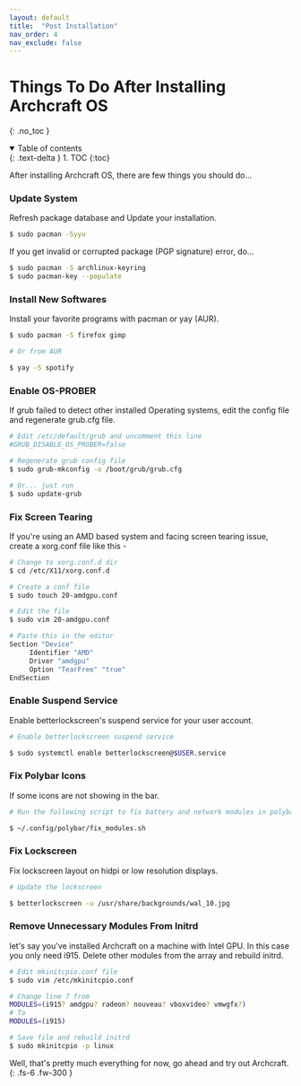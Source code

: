 ```yaml
---
layout: default
title:  "Post Installation"
nav_order: 4
nav_exclude: false
---
```


# Things To Do After Installing Archcraft OS
{: .no_toc }

<details open markdown="block">
  <summary>
    Table of contents
  </summary>
  {: .text-delta }
1. TOC
{:toc}
</details>

After installing Archcraft OS, there are few things you should do...

### Update System
Refresh package database and Update your installation.

```bash
$ sudo pacman -Syyu
```

If you get <span class="text-red-200">invalid or corrupted package (PGP signature)</span> error, do...

```bash
$ sudo pacman -S archlinux-keyring
$ sudo pacman-key --populate
```

### Install New Softwares
Install your favorite programs with pacman or yay (AUR).

```bash
$ sudo pacman -S firefox gimp

# Or from AUR

$ yay -S spotify		
```

### Enable OS-PROBER
If grub failed to detect other installed Operating systems, edit the config file and regenerate <span class="text-blue-100">grub.cfg</span> file.

```bash
# Edit /etc/default/grub and uncomment this line
#GRUB_DISABLE_OS_PROBER=false

# Regenerate grub config file
$ sudo grub-mkconfig -o /boot/grub/grub.cfg

# Or... just run
$ sudo update-grub						
```

### Fix Screen Tearing
If you're using an AMD based system and facing screen tearing issue, create a <span class="text-blue-100">xorg.conf</span> file like this -

```bash
# Change to xorg.conf.d dir
$ cd /etc/X11/xorg.conf.d

# Create a conf file
$ sudo touch 20-amdgpu.conf

# Edit the file
$ sudo vim 20-amdgpu.conf

# Paste this in the editor
Section "Device"
     Identifier "AMD"
     Driver "amdgpu"
     Option "TearFree" "true"
EndSection						
```

### Enable Suspend Service
Enable betterlockscreen's suspend service for your user account.

```bash
# Enable betterlockscreen suspend service

$ sudo systemctl enable betterlockscreen@$USER.service						
```

### Fix Polybar Icons
If some icons are not showing in the bar.

```bash
# Run the following script to fix battery and network modules in polybar

$ ~/.config/polybar/fix_modules.sh						
```

### Fix Lockscreen
Fix lockscreen layout on hidpi or low resolution displays.

```bash
# Update the lockscreen

$ betterlockscreen -u /usr/share/backgrounds/wal_10.jpg						
```

### Remove Unnecessary Modules From Initrd
let's say you've installed Archcraft on a machine with Intel GPU. In this case you only need <span class="text-blue-100">i915</span>. Delete other modules from the array and rebuild initrd.

```bash
# Edit mkinitcpio.conf file
$ sudo vim /etc/mkinitcpio.conf

# Change line 7 from
MODULES=(i915? amdgpu? radeon? nouveau? vboxvideo? vmwgfx?)
# To
MODULES=(i915)

# Save file and rebuild initrd
$ sudo mkinitcpio -p linux						
```

Well, that's pretty much everything for now, go ahead and try out Archcraft.
{: .fs-6 .fw-300 }

